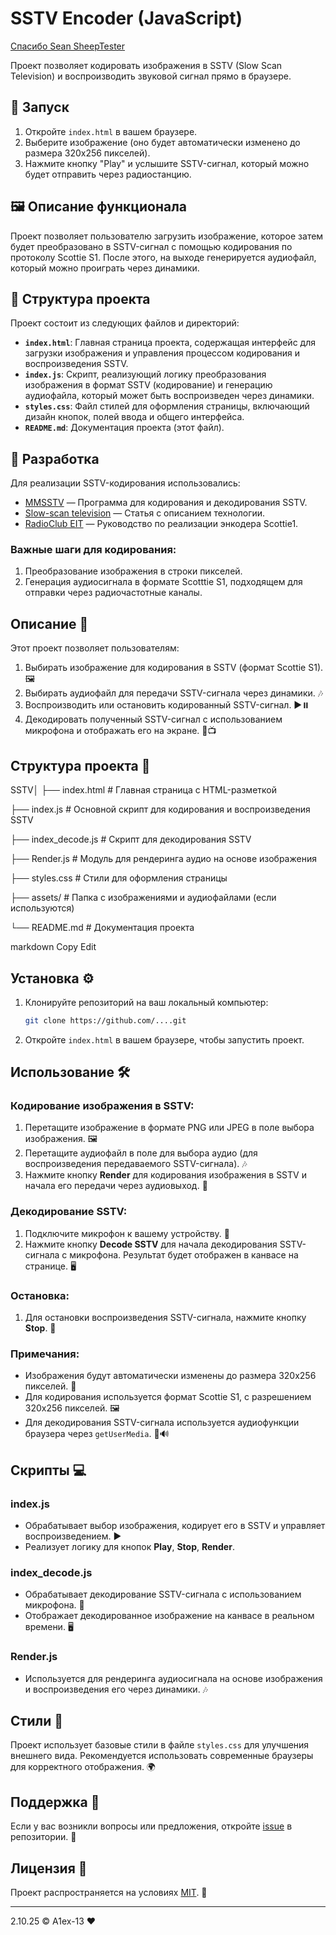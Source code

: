 # SSTV Encoder (JavaScript)

[Спасибо Sean SheepTester](https://sheeptester.github.io)

Проект позволяет кодировать изображения в SSTV (Slow Scan Television) и воспроизводить звуковой сигнал прямо в браузере.

## 🚀 Запуск
1. Откройте `index.html` в вашем браузере.
2. Выберите изображение (оно будет автоматически изменено до размера 320x256 пикселей).
3. Нажмите кнопку "Play" и услышите SSTV-сигнал, который можно будет отправить через радиостанцию.

## 🖼️ Описание функционала
Проект позволяет пользователю загрузить изображение, которое затем будет преобразовано в SSTV-сигнал с помощью кодирования по протоколу Scottie S1. После этого, на выходе генерируется аудиофайл, который можно проиграть через динамики.

## 📂 Структура проекта
Проект состоит из следующих файлов и директорий:

- **`index.html`**: Главная страница проекта, содержащая интерфейс для загрузки изображения и управления процессом кодирования и воспроизведения SSTV.
- **`index.js`**: Скрипт, реализующий логику преобразования изображения в формат SSTV (кодирование) и генерацию аудиофайла, который может быть воспроизведен через динамики.
- **`styles.css`**: Файл стилей для оформления страницы, включающий дизайн кнопок, полей ввода и общего интерфейса.
- **`README.md`**: Документация проекта (этот файл).

## 🔧 Разработка

Для реализации SSTV-кодирования использовались:
- [MMSSTV](https://hamsoft.ca/pages/mmsstv.php) — Программа для кодирования и декодирования SSTV.
- [Slow-scan television](https://en.wikipedia.org/wiki/Slow-scan_television) — Статья с описанием технологии.
- [RadioClub EIT](https://radio.clubs.etsit.upm.es/blog/2019-08-10-sstv-scottie1-encoder/) — Руководство по реализации энкодера Scottie1.

### Важные шаги для кодирования:
1. Преобразование изображения в строки пикселей.
2. Генерация аудиосигнала в формате Scotttie S1, подходящем для отправки через радиочастотные каналы.


## Описание 📝

Этот проект позволяет пользователям:

1. Выбирать изображение для кодирования в SSTV (формат Scottie S1). 🖼️
2. Выбирать аудиофайл для передачи SSTV-сигнала через динамики. 🎶
3. Воспроизводить или остановить кодированный SSTV-сигнал. ▶️⏸️
4. Декодировать полученный SSTV-сигнал с использованием микрофона и отображать его на экране. 🎤📺

## Структура проекта 📂

SSTV│ 
├── index.html # Главная страница с HTML-разметкой 

├── index.js # Основной скрипт для кодирования и воспроизведения SSTV 

├── index_decode.js # Скрипт для декодирования SSTV 

├── Render.js # Модуль для рендеринга аудио на основе изображения 

├── styles.css # Стили для оформления страницы 

├── assets/ # Папка с изображениями и аудиофайлами (если используются) 

└── README.md # Документация проекта

markdown
Copy
Edit

## Установка ⚙️

1. Клонируйте репозиторий на ваш локальный компьютер:
    ```bash
    git clone https://github.com/....git
    ```

2. Откройте `index.html` в вашем браузере, чтобы запустить проект.

## Использование 🛠️

### Кодирование изображения в SSTV:

1. Перетащите изображение в формате PNG или JPEG в поле выбора изображения. 🖼️
2. Перетащите аудиофайл в поле для выбора аудио (для воспроизведения передаваемого SSTV-сигнала). 🎶
3. Нажмите кнопку **Render** для кодирования изображения в SSTV и начала его передачи через аудиовыход. 📡

### Декодирование SSTV:

1. Подключите микрофон к вашему устройству. 🎤
2. Нажмите кнопку **Decode SSTV** для начала декодирования SSTV-сигнала с микрофона. Результат будет отображен в канвасе на странице. 🖥️

### Остановка:

1. Для остановки воспроизведения SSTV-сигнала, нажмите кнопку **Stop**. 🛑

### Примечания:

- Изображения будут автоматически изменены до размера 320x256 пикселей. 🔄
- Для кодирования используется формат Scottie S1, с разрешением 320x256 пикселей. 🖼️
- Для декодирования SSTV-сигнала используется аудиофункции браузера через `getUserMedia`. 🎤🔊

## Скрипты 💻

### index.js

- Обрабатывает выбор изображения, кодирует его в SSTV и управляет воспроизведением. ▶️
- Реализует логику для кнопок **Play**, **Stop**, **Render**.

### index_decode.js

- Обрабатывает декодирование SSTV-сигнала с использованием микрофона. 🎤
- Отображает декодированное изображение на канвасе в реальном времени. 🖥️

### Render.js

- Используется для рендеринга аудиосигнала на основе изображения и воспроизведения его через динамики. 🎶

## Стили 🎨

Проект использует базовые стили в файле `styles.css` для улучшения внешнего вида. Рекомендуется использовать современные браузеры для корректного отображения. 🌍

## Поддержка 💬

Если у вас возникли вопросы или предложения, откройте [issue](https://github.com/yourusername/SSTV-Encoder-Decoder/issues) в репозитории. 🐞

## Лицензия 📜

Проект распространяется на условиях [MIT](https://opensource.org/licenses/MIT). 🔑

---

2.10.25 &copy; A1ex-13 ❤️


